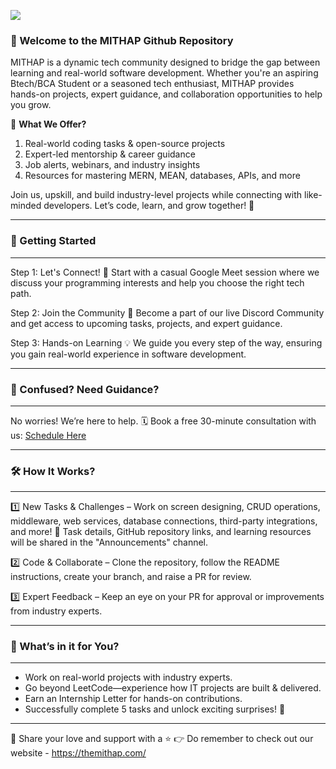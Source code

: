 [![](https://github.com/user-attachments/assets/0e27c0c3-f6b3-4cee-b6de-b3faab8f7095)](https://github.com/user-attachments/assets/0e27c0c3-f6b3-4cee-b6de-b3faab8f7095)

### 👋 Welcome to the MITHAP Github Repository

MITHAP is a dynamic tech community designed to bridge the gap between learning and real-world software development. Whether you're an aspiring Btech/BCA Student or a seasoned tech enthusiast, MITHAP provides hands-on projects, expert guidance, and collaboration opportunities to help you grow.

🔹 **What We Offer?**
1.  Real-world coding tasks & open-source projects
2. Expert-led mentorship & career guidance
3. Job alerts, webinars, and industry insights
4. Resources for mastering MERN, MEAN, databases, APIs, and more

Join us, upskill, and build industry-level projects while connecting with like-minded developers. Let’s code, learn, and grow together! 🚀

------------


### 🚀 Getting Started

------------


Step 1: Let's Connect!
📅 Start with a casual Google Meet session where we discuss your programming interests and help you choose the right tech path.

Step 2: Join the Community
🔗 Become a part of our live Discord Community and get access to upcoming tasks, projects, and expert guidance.

Step 3: Hands-on Learning
💡 We guide you every step of the way, ensuring you gain real-world experience in software development.

------------


### 🤔 Confused? Need Guidance?

------------


No worries! We’re here to help.
🗓️ Book a free 30-minute consultation with us: [Schedule Here](https://calendly.com/mithapsupport/30min "Schedule Here")

------------


### 🛠️ How It Works?

------------

1️⃣ New Tasks & Challenges – Work on screen designing, CRUD operations, middleware, web services, database connections, third-party integrations, and more!
📢 Task details, GitHub repository links, and learning resources will be shared in the "Announcements" channel.

2️⃣ Code & Collaborate – Clone the repository, follow the README instructions, create your branch, and raise a PR for review.

3️⃣ Expert Feedback – Keep an eye on your PR for approval or improvements from industry experts.

------------


### 🎯 What’s in it for You?

------------

- Work on real-world projects with industry experts.
- Go beyond LeetCode—experience how IT projects are built & delivered.
- Earn an Internship Letter for hands-on contributions.
- Successfully complete 5 tasks and unlock exciting surprises! 🎁


------------


💝  Share your love and support with a ⭐
👉 Do remember to check out our website - https://themithap.com/
